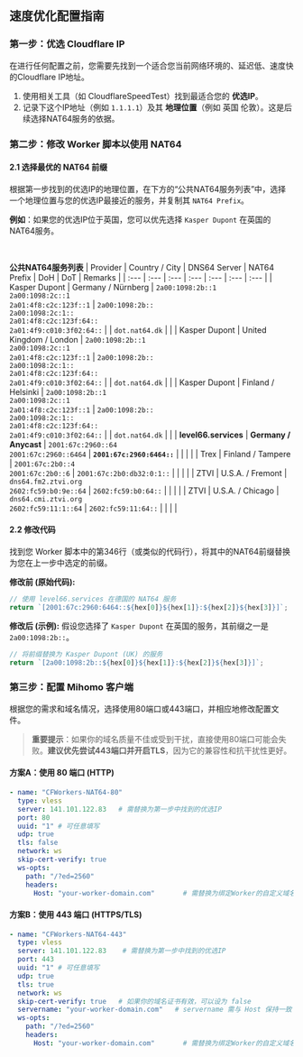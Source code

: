 ## 速度优化配置指南

### 第一步：优选 Cloudflare IP

在进行任何配置之前，您需要先找到一个适合您当前网络环境的、延迟低、速度快的Cloudflare IP地址。

1.  使用相关工具（如 CloudflareSpeedTest）找到最适合您的 **优选IP**。
2.  记录下这个IP地址（例如 `1.1.1.1`）及其 **地理位置**（例如 英国 伦敦）。这是后续选择NAT64服务的依据。

### 第二步：修改 Worker 脚本以使用 NAT64

#### 2.1 选择最优的 NAT64 前缀

根据第一步找到的优选IP的地理位置，在下方的“公共NAT64服务列表”中，选择一个地理位置与您的优选IP最接近的服务，并复制其 `NAT64 Prefix`。

**例如**：如果您的优选IP位于英国，您可以优先选择 `Kasper Dupont` 在英国的NAT64服务。

<br>

**公共NAT64服务列表**
| Provider | Country / City | DNS64 Server | NAT64 Prefix | DoH | DoT | Remarks |
| :--- | :--- | :--- | :--- | :--- | :--- | :--- |
| Kasper Dupont | Germany / Nürnberg | `2a00:1098:2b::1`<br>`2a00:1098:2c::1`<br>`2a01:4f8:c2c:123f::1` | `2a00:1098:2b::`<br>`2a00:1098:2c:1::`<br>`2a01:4f8:c2c:123f:64::`<br>`2a01:4f9:c010:3f02:64::` | | `dot.nat64.dk` | |
| Kasper Dupont | United Kingdom / London | `2a00:1098:2b::1`<br>`2a00:1098:2c::1`<br>`2a01:4f8:c2c:123f::1` | `2a00:1098:2b::`<br>`2a00:1098:2c:1::`<br>`2a01:4f8:c2c:123f:64::`<br>`2a01:4f9:c010:3f02:64::` | | `dot.nat64.dk` | |
| Kasper Dupont | Finland / Helsinki | `2a00:1098:2b::1`<br>`2a00:1098:2c::1`<br>`2a01:4f8:c2c:123f::1` | `2a00:1098:2b::`<br>`2a00:1098:2c:1::`<br>`2a01:4f8:c2c:123f:64::`<br>`2a01:4f9:c010:3f02:64::` | | `dot.nat64.dk` | |
| **level66.services** | **Germany / Anycast** | `2001:67c:2960::64`<br>`2001:67c:2960::6464` | **`2001:67c:2960:6464::`** | | | |
| Trex | Finland / Tampere | `2001:67c:2b0::4`<br>`2001:67c:2b0::6` | `2001:67c:2b0:db32:0:1::` | | | |
| ZTVI | U.S.A. / Fremont | `dns64.fm2.ztvi.org`<br>`2602:fc59:b0:9e::64` | `2602:fc59:b0:64::` | | | |
| ZTVI | U.S.A. / Chicago | `dns64.cmi.ztvi.org`<br>`2602:fc59:11:1::64` | `2602:fc59:11:64::` | | | |

#### 2.2 修改代码

找到您 Worker 脚本中的第346行（或类似的代码行），将其中的NAT64前缀替换为您在上一步中选定的前缀。

**修改前 (原始代码):**
```javascript
// 使用 level66.services 在德国的 NAT64 服务
return `[2001:67c:2960:6464::${hex[0]}${hex[1]}:${hex[2]}${hex[3]}]`;
```

**修改后 (示例):**
假设您选择了 `Kasper Dupont` 在英国的服务，其前缀之一是 `2a00:1098:2b::`。

```javascript
// 将前缀替换为 Kasper Dupont (UK) 的服务
return `[2a00:1098:2b::${hex[0]}${hex[1]}:${hex[2]}${hex[3]}]`;
```

### 第三步：配置 Mihomo 客户端

根据您的需求和域名情况，选择使用80端口或443端口，并相应地修改配置文件。

> **重要提示**：如果你的域名质量不佳或受到干扰，直接使用80端口可能会失败。**建议优先尝试443端口并开启TLS**，因为它的兼容性和抗干扰性更好。

#### 方案A：使用 80 端口 (HTTP)

```yaml
- name: "CFWorkers-NAT64-80"
  type: vless
  server: 141.101.122.83   # 需替换为第一步中找到的优选IP
  port: 80
  uuid: "1" # 可任意填写
  udp: true
  tls: false
  network: ws
  skip-cert-verify: true
  ws-opts:
    path: "/?ed=2560"
    headers:
      Host: "your-worker-domain.com"       # 需替换为绑定Worker的自定义域名
```

#### 方案B：使用 443 端口 (HTTPS/TLS)

```yaml
- name: "CFWorkers-NAT64-443"
  type: vless
  server: 141.101.122.83    # 需替换为第一步中找到的优选IP
  port: 443
  uuid: "1" # 可任意填写
  udp: true
  tls: true
  network: ws
  skip-cert-verify: true   # 如果你的域名证书有效，可以设为 false
  servername: "your-worker-domain.com"   # servername 需与 Host 保持一致
  ws-opts:
    path: "/?ed=2560"
    headers:
      Host: "your-worker-domain.com"       # 需替换为绑定Worker的自定义域名
```
